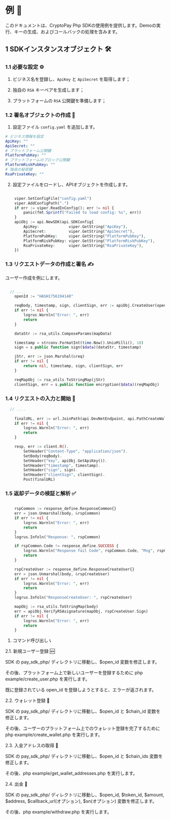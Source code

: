 # 例 📝

このドキュメントは、CryptoPay Php SDKの使用例を提供します。Demoの実行、キーの生成、およびコールバックの処理を含みます。

## 1 SDKインスタンスオブジェクト 🛠️

### 1.1 必要な設定 ⚙️

1. ビジネス名を登録し、`ApiKey` と `ApiSecret` を取得します；

2. 独自の `RSA` キーペアを生成します；

3. プラットフォームの `RSA` 公開鍵を準備します；

### 1.2 署名オブジェクトの作成 🔏

1. 設定ファイル `config.yaml` を追加します。

```yaml
# ビジネス情報を設定
ApiKey: ""
ApiSecret: ""
# プラットフォーム公開鍵
PlatformPubKey: ""
# プラットフォームのブロック公開鍵
PlatformRiskPubKey: ""
# 独自の秘密鍵
RsaPrivateKey: ""
```

2. 設定ファイルをロードし、APIオブジェクトを作成します。

```php

	viper.SetConfigFile("config.yaml")
	viper.AddConfigPath(".")
	if err := viper.ReadInConfig(); err != nil {
		panic(fmt.Sprintf("Failed to load config: %s", err))
	}
	apiObj := api.NewSDK(api.SDKConfig{
		ApiKey:             viper.GetString("ApiKey"),
		ApiSecret:          viper.GetString("ApiSecret"),
		PlatformPubKey:     viper.GetString("PlatformPubKey"),
		PlatformRiskPubKey: viper.GetString("PlatformRiskPubKey"),
		RsaPrivateKey:      viper.GetString("RsaPrivateKey"),
	})

```

### 1.3 リクエストデータの作成と署名 ✍️

ユーザー作成を例にします。

```php

  // ....
	openId := "HASH1756194148"

	reqBody, timestamp, sign, clientSign, err := apiObj.CreateUser(openId)
	if err != nil {
		logrus.Warnln("Error: ", err)
		return
	}

```

```php
    dataStr := rsa_utils.ComposeParams(mapData)

	timestamp = strconv.FormatInt(time.Now().UnixMilli(), 10)
	sign = s.public function sign($data)(dataStr, timestamp)

	jStr, err := json.Marshal(&req)
	if err != nil {
		return nil, timestamp, sign, clientSign, err
	}

	reqMapObj := rsa_utils.ToStringMap(jStr)
	clientSign, err = s.public function encryption($data)(reqMapObj)
```

### 1.4 リクエストの入力と開始 🚀

```php
  // ....
	
	finalURL, err := url.JoinPath(api.DevNetEndpoint, api.PathCreateWallet)
	if err != nil {
		logrus.Warnln("Error: ", err)
		return
	}

	resp, err := client.R().
		SetHeader("Content-Type", "application/json").
		SetBody(reqBody).
		SetHeader("key", apiObj.GetApiKey()).
		SetHeader("timestamp", timestamp).
		SetHeader("sign", sign).
		SetHeader("clientSign", clientSign).
		Post(finalURL)

```

### 1.5 返却データの検証と解析 ✅

```php

	rspCommon := response_define.ResponseCommon{}
	err = json.Unmarshal(body, &rspCommon)
	if err != nil {
		logrus.Warnln("Error: ", err)
		return
	}
	logrus.Infoln("Response: ", rspCommon)

	if rspCommon.Code != response_define.SUCCESS {
		logrus.Warnln("Response fail Code", rspCommon.Code, "Msg", rspCommon.Msg)
		return
	}

	rspCreateUser := response_define.ResponseCreateUser{}
	err = json.Unmarshal(body, &rspCreateUser)
	if err != nil {
		logrus.Warnln("Error: ", err)
		return
	}
	logrus.Infoln("ResponseCreateUser: ", rspCreateUser)

	mapObj := rsa_utils.ToStringMap(body)
	err = apiObj.VerifyRSAsignature(mapObj, rspCreateUser.Sign)
	if err != nil {
		logrus.Warnln("Error: ", err)
		return
	}

```

1. コマンド呼び出し 📞

2.1. 新規ユーザー登録 🆕

SDK の pay_sdk_php/ ディレクトリに移動し、$open_id 変数を修正します。

その後、プラットフォーム上で新しいユーザーを登録するために php  example/create_user.php を実行します。

既に登録されている open_id を登録しようとすると、エラーが返されます。

2.2. ウォレット登録 💼

SDK の pay_sdk_php/ ディレクトリに移動し、$open_id と $chain_id 変数を修正します。

その後、ユーザーのプラットフォーム上でのウォレット登録を完了するために php  example/create_wallet.php を実行します。

2.3. 入金アドレスの取得 📍

SDK の pay_sdk_php/ ディレクトリに移動し、$open_id と $chain_ids 変数を修正します。

その後、php  example/get_wallet_addresses.php を実行します。

2.4. 出金 💸

SDK の pay_sdk_php/ ディレクトリに移動し、$open_id, $token_id, $amount, $address, $callback_url(オプション), $sn(オプション) 変数を修正します。

その後、php  example/withdraw.php を実行します。